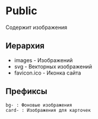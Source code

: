 # Public
Содержит изображения

## Иерархия

- images - Изображений
- svg - Векторных изображений
- favicon.ico - Иконка сайта

## Префиксы
```
bg- : Фоновые изображения
card- : Изображения для карточек
```

